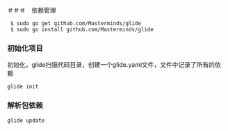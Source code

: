 ＃＃＃　依赖管理

	 $ sudo go get github.com/Masterminds/glide
	 $ sudo go install github.com/Masterminds/glide
	 
### 初始化项目
初始化，glide扫描代码目录，创建一个glide.yaml文件，文件中记录了所有的依赖

	glide init
	
### 解析包依赖

	glide update
